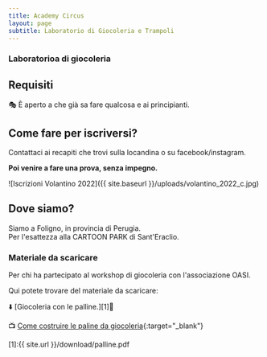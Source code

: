 ```yaml
---
title: Academy Circus
layout: page
subtitle: Laboratorio di Giocoleria e Trampoli
---
```


### Laboratorioa di giocoleria

## Requisiti
🎭 È aperto a che già sa fare qualcosa e ai principianti.

## Come fare per iscriversi?
Contattaci ai recapiti che trovi sulla locandina o su facebook/instagram.

**Poi venire a fare una prova, senza impegno.**

![Iscrizioni Volantino 2022]({{ site.baseurl }}/uploads/volantino_2022_c.jpg)

## Dove siamo?
Siamo a Foligno, in provincia di Perugia.  
Per l'esattezza alla CARTOON PARK di Sant'Eraclio.

### Materiale da scaricare

Per chi ha partecipato al workshop di giocoleria con l'associazione OASI.

Qui potete trovare del materiale da scaricare:

⬇️ [Giocoleria con le palline.][1]📄

📺 [Come costruire le paline da giocoleria](https://youtu.be/54uFbAGv4dU "Come costruire le paline da giocoleria"){:target="_blank"}

[1]:{{ site.url }}/download/palline.pdf

